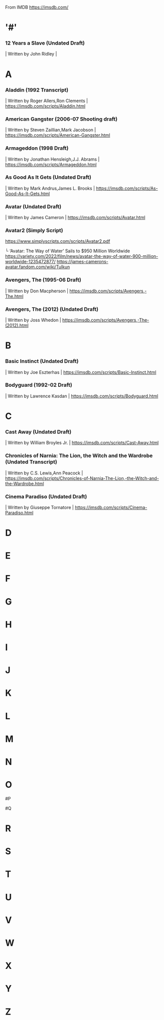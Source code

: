 From IMDB  https://imsdb.com/

# '#'

### 12 Years a Slave (Undated Draft)
| Written by John Ridley
| 

# A

### Aladdin (1992 Transcript)
| Written by Roger Allers,Ron Clements 
| https://imsdb.com/scripts/Aladdin.html

### American Gangster (2006-07 Shooting draft)
| Written by Steven Zaillian,Mark Jacobson
| https://imsdb.com/scripts/American-Gangster.html

### Armageddon (1998 Draft)
| Written by Jonathan Hensleigh,J.J. Abrams
| https://imsdb.com/scripts/Armageddon.html

### As Good As It Gets (Undated Draft)
| Written by Mark Andrus,James L. Brooks
| https://imsdb.com/scripts/As-Good-As-It-Gets.html

### Avatar (Undated Draft)
| Written by James Cameron
| https://imsdb.com/scripts/Avatar.html


### Avatar2 (Simply Script)
   https://www.simplyscripts.com/scripts/Avatar2.pdf
   
   └ ‘Avatar: The Way of Water’ Sails to $950 Million Worldwide
    https://variety.com/2022/film/news/avatar-the-way-of-water-900-million-worldwide-1235472877/
    https://james-camerons-avatar.fandom.com/wiki/Tulkun



### Avengers, The (1995-06 Draft)
| Written by Don Macpherson
| https://imsdb.com/scripts/Avengers,-The.html

### Avengers, The (2012) (Undated Draft)
| Written by Joss Whedon
| https://imsdb.com/scripts/Avengers,-The-(2012).html 



# B

### Basic Instinct (Undated Draft)
| Written by Joe Eszterhas
| https://imsdb.com/scripts/Basic-Instinct.html

### Bodyguard (1992-02 Draft)
| Written by Lawrence Kasdan
| https://imsdb.com/scripts/Bodyguard.html


# C

### Cast Away (Undated Draft)
| Written by William Broyles Jr.
| https://imsdb.com/scripts/Cast-Away.html

### Chronicles of Narnia: The Lion, the Witch and the Wardrobe (Undated Transcript)
| Written by C.S. Lewis,Ann Peacock
| https://imsdb.com/scripts/Chronicles-of-Narnia-The-Lion,-the-Witch-and-the-Wardrobe.html

### Cinema Paradiso (Undated Draft)
| Written by Giuseppe Tornatore
| https://imsdb.com/scripts/Cinema-Paradiso.html


# D



# E



# F



# G


# H


# I


# J


# K


# L



# M



# N



# O


#P


#Q


# R



# S


# T


# U


# V


# W


# X



# Y


# Z

